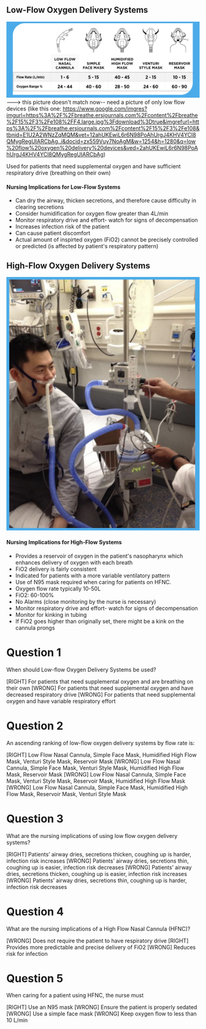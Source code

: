 ## Low-Flow Oxygen Delivery Systems

![](assets/no_aerosol.png) ---> this picture doesn't match now-- need a picture of only low flow devices (like this one: https://www.google.com/imgres?imgurl=https%3A%2F%2Fbreathe.ersjournals.com%2Fcontent%2Fbreathe%2F15%2F3%2Fe108%2FF4.large.jpg%3Fdownload%3Dtrue&imgrefurl=https%3A%2F%2Fbreathe.ersjournals.com%2Fcontent%2F15%2F3%2Fe108&tbnid=E1U2A2WNzZqMQM&vet=12ahUKEwiL6r6N98PoAhUrgJ4KHV4YCl8QMygRegUIARCbAg..i&docid=zx559Vuy7NoAgM&w=1254&h=1280&q=low%20flow%20oxygen%20delivery%20devices&ved=2ahUKEwiL6r6N98PoAhUrgJ4KHV4YCl8QMygRegUIARCbAg) 

Used for patients that need supplemental oxygen and have sufficient respiratory drive (breathing on their own)
#### Nursing Implications for Low-Flow Systems

* Can dry the airway, thicken secretions, and therefore cause difficulty in clearing secretions
* Consider humidification for oxygen flow greater than 4L/min
* Monitor respiratory drive and effort- watch for signs of decompensation
* Increases infection risk of the patient
* Can cause patient discomfort
* Actual amount of inspirted oxygen (FiO2) cannot be precisely controlled or predicted (is affected by patient's respiratory pattern)


## High-Flow Oxygen Delivery Systems

![](assets/aerosol.png)

#### Nursing Implications for High-Flow Systems
* Provides a reservoir of oxygen in the patient's nasopharynx which enhances delivery of oxygen with each breath
* FiO2 delivery is fairly consistent
* Indicated for patients with a more variable ventilatory pattern
* Use of N95 mask required when caring for patients on HFNC.
* Oxygen flow rate typically 10-50L
* FiO2: 60-100%
* No Alarms (close monitoring by the nurse is necessary)
* Monitor respiratory drive and effort- watch for signs of decompensation
* Monitor for kinking in tubing
* If FiO2 goes higher than originally set, there might be a kink on the cannula prongs


# Question 1
When should Low-flow Oxygen Delivery Systems be used?

[RIGHT] For patients that need supplemental oxygen and are breathing on their own
[WRONG] For patients that need supplemental oxygen and have decreased respiratory drive
[WRONG] For patients that need supplemental oxygen and have variable respiratory effort

# Question 2
An ascending ranking of low-flow oxygen delivery systems by flow rate is:

[RIGHT] Low Flow Nasal Cannula, Simple Face Mask, Humidified High Flow Mask, Venturi Style Mask, Reservoir Mask
[WRONG] Low Flow Nasal Cannula, Simple Face Mask, Venturi Style Mask, Humidified High Flow Mask, Reservoir Mask
[WRONG] Low Flow Nasal Cannula, Simple Face Mask, Venturi Style Mask, Reservoir Mask, Humidified High Flow Mask
[WRONG] Low Flow Nasal Cannula, Simple Face Mask, Humidified High Flow Mask, Reservoir Mask, Venturi Style Mask

# Question 3
What are the nursing implications of using low flow oxygen delivery systems? 

[RIGHT] Patients’ airway dries, secretions thicken, coughing up is harder, infection risk increases
[WRONG] Patients’ airway dries, secretions thin, coughing up is easier, infection risk decreases
[WRONG] Patients’ airway dries, secretions thicken, coughing up is easier, infection risk increases
[WRONG] Patients’ airway dries, secretions thin, coughing up is harder, infection risk decreases

# Question 4
What are the nursing implications of a High Flow Nasal Cannula (HFNC)?

[WRONG] Does not require the patient to have respiratory drive
[RIGHT] Provides more predictable and precise delivery of FiO2
[WRONG] Reduces risk for infection

# Question 5
When caring for a patient using HFNC, the nurse must

[RIGHT] Use an N95 mask
[WRONG] Ensure the patient is properly sedated
[WRONG] Use a simple face mask
[WRONG] Keep oxygen flow to less than 10 L/min
